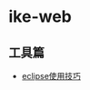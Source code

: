 # ike-web

## 工具篇
- [eclipse使用技巧](https://github.com/51SL/ike-web/tree/main/note/A0_工具篇/01-eclipse使用技巧.md)